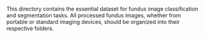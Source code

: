 This directory contains the essential dataset for fundus image classification and segmentation tasks.
All processed fundus images, whether from portable or standard imaging devices, should be organized into their respective folders.
